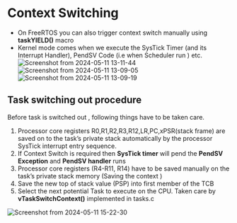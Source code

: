 # Context Switching
- On FreeRTOS you can also trigger context switch manually using **taskYIELD()** macro
- Kernel mode comes when we execute the SysTick Timer (and its Interrupt Handler), PendSV Code (i.e when Scheduler run ) etc.
![Screenshot from 2024-05-11 13-11-44](https://github.com/PranabNandy/FreeRTOS/assets/34576104/655e2304-eede-4cdf-887f-a7316a20329d)
![Screenshot from 2024-05-11 13-09-05](https://github.com/PranabNandy/FreeRTOS/assets/34576104/1cb26f5d-d790-428e-aa33-1c022fce779e)
![Screenshot from 2024-05-11 13-09-19](https://github.com/PranabNandy/FreeRTOS/assets/34576104/f50ea482-c43f-47e0-a506-3d7402fbb366)

## Task switching out procedure
Before task is switched out , following things have to be taken care.
1. Processor core registers R0,R1,R2,R3,R12,LR,PC,xPSR(stack frame) are saved on to the task’s private stack automatically by the processor SysTick interrupt entry sequence.
2. If Context Switch is required then **SysTick timer** will pend the **PendSV Exception** and **PendSV handler** runs
3. Processor core registers (R4-R11, R14) have to be saved manually on the task’s private stack memory (Saving the context )
4. Save the new top of stack value (PSP) into first member of the TCB
5. Select the next potential Task to execute on the CPU. Taken care by **vTaskSwitchContext()** implemented in tasks.c

![Screenshot from 2024-05-11 15-22-30](https://github.com/PranabNandy/FreeRTOS/assets/34576104/5bcf4e61-de1c-4579-97c0-3de7c18cfa06)

